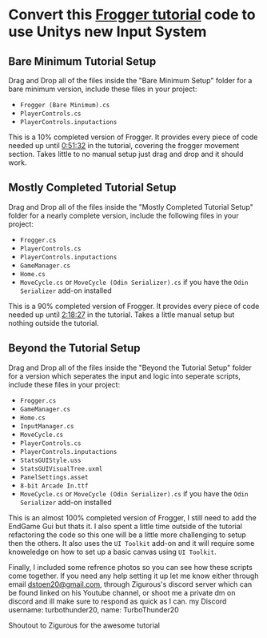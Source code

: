 # Convert this [Frogger tutorial](https://www.youtube.com/watch?v=GxlxZ5q__Tc&t) code to use Unitys new Input System

## Bare Minimum Tutorial Setup

Drag and Drop all of the files inside the "Bare Minimum Setup" folder for a bare minimum version, include these files in your project:

- `Frogger (Bare Minimum).cs`
- `PlayerControls.cs`
- `PlayerControls.inputactions`

This is a 10% completed version of Frogger. It provides every piece of code needed up until [0:51:32](https://youtu.be/GxlxZ5q__Tc?si=IwRe5YcFsOCC25dQ&t=3082) in the tutorial, covering the frogger movement section. Takes little to no manual setup just drag and drop and it should work.

## Mostly Completed Tutorial Setup

Drag and Drop all of the files inside the "Mostly Completed Tutorial Setup" folder for a nearly complete version, include the following files in your project:

- `Frogger.cs`
- `PlayerControls.cs`
- `PlayerControls.inputactions`
- `GameManager.cs`
- `Home.cs`
- `MoveCycle.cs` or `MoveCycle (Odin Serializer).cs` if you have the `Odin Serializer` add-on installed

This is a 90% completed version of Frogger. It provides every piece of code needed up until [2:18:27](https://youtu.be/GxlxZ5q__Tc?si=k-xLhMrlN-F8yW6h&t=8307) in the tutorial. Takes a little manual setup but nothing outside the tutorial.

## Beyond the Tutorial Setup

Drag and Drop all of the files inside the "Beyond the Tutorial Setup" folder for a version which seperates the input and logic into seperate scripts, include these files in your project:

- `Frogger.cs`
- `GameManager.cs`
- `Home.cs`
- `InputManager.cs`
- `MoveCycle.cs`
- `PlayerControls.cs`
- `PlayerControls.inputactions`
- `StatsGUIStyle.uss`
- `StatsGUIVisualTree.uxml`
- `PanelSettings.asset`
- `8-bit Arcade In.ttf`
- `MoveCycle.cs` or `MoveCycle (Odin Serializer).cs` if you have the `Odin Serializer` add-on installed

This is an almost 100% completed version of Frogger, I still need to add the EndGame Gui but thats it. I also spent a little time outside of the tutorial refactoring the code so this one will be a little more challenging to setup then the others. It also uses the `UI Toolkit` add-on and it will require some knoweledge on how to set up a basic canvas using `UI Toolkit`.

Finally, I included some refrence photos so you can see how these scripts come together. If you need any help setting it up let me know either through email [dstoen20@gmail.com](mailto:dstoen20@gmail.com), through Zigurous's discord server which can be found linked on his Youtube channel, or shoot me a private dm on discord and ill make sure to respond as quick as I can. my Discord username: turbothunder20, name: TurboThunder20

Shoutout to Zigurous for the awesome tutorial

